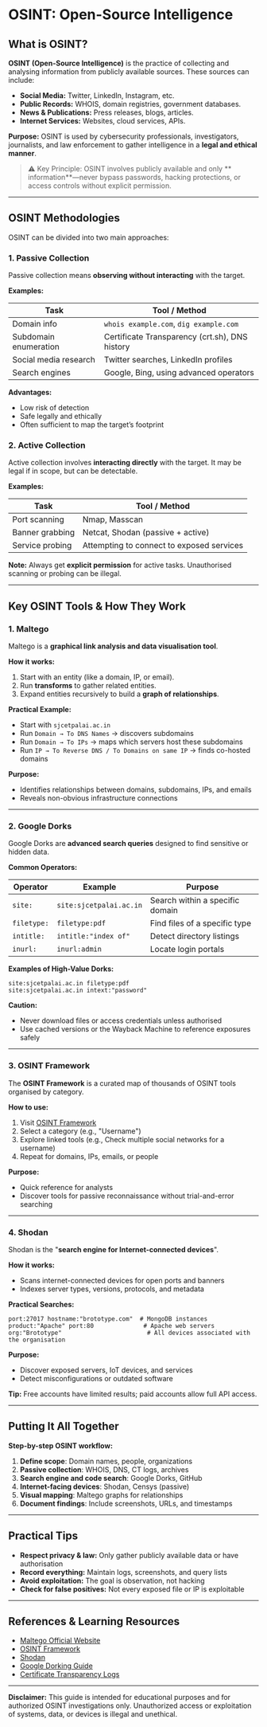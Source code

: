 # OSINT: Open-Source Intelligence 

## What is OSINT?

**OSINT (Open-Source Intelligence)** is the practice of collecting and analysing information from publicly available sources. These sources can include:

- **Social Media:** Twitter, LinkedIn, Instagram, etc.
- **Public Records:** WHOIS, domain registries, government databases.
- **News & Publications:** Press releases, blogs, articles.
- **Internet Services:** Websites, cloud services, APIs.

**Purpose:** OSINT is used by cybersecurity professionals, investigators, journalists, and law enforcement to gather intelligence in a **legal and ethical manner**.  
> ⚠️ Key Principle: OSINT involves publicly available and only ** information**—never bypass passwords, hacking protections, or access controls without explicit permission.

---

## OSINT Methodologies

OSINT can be divided into two main approaches:

### 1. Passive Collection
Passive collection means **observing without interacting** with the target.  

**Examples:**

| Task | Tool / Method |
|------|---------------|
| Domain info | `whois example.com`, `dig example.com` |
| Subdomain enumeration | Certificate Transparency (crt.sh), DNS history |
| Social media research | Twitter searches, LinkedIn profiles |
| Search engines | Google, Bing, using advanced operators |

**Advantages:**  
- Low risk of detection  
- Safe legally and ethically  
- Often sufficient to map the target’s footprint  

### 2. Active Collection
Active collection involves **interacting directly** with the target. It may be legal if in scope, but can be detectable.  

**Examples:**

| Task | Tool / Method |
|------|---------------|
| Port scanning | Nmap, Masscan |
| Banner grabbing | Netcat, Shodan (passive + active) |
| Service probing | Attempting to connect to exposed services |

**Note:** Always get **explicit permission** for active tasks. Unauthorised scanning or probing can be illegal.

---

## Key OSINT Tools & How They Work

### 1. Maltego
Maltego is a **graphical link analysis and data visualisation tool**.

**How it works:**

1. Start with an entity (like a domain, IP, or email).
2. Run **transforms** to gather related entities.
3. Expand entities recursively to build a **graph of relationships**.

**Practical Example:**

- Start with `sjcetpalai.ac.in`
- Run `Domain → To DNS Names` → discovers subdomains
- Run `Domain → To IPs` → maps which servers host these subdomains
- Run `IP → To Reverse DNS / To Domains on same IP` → finds co-hosted domains

**Purpose:**  
- Identifies relationships between domains, subdomains, IPs, and emails  
- Reveals non-obvious infrastructure connections

---

### 2. Google Dorks
Google Dorks are **advanced search queries** designed to find sensitive or hidden data.

**Common Operators:**

| Operator | Example | Purpose |
|----------|---------|---------|
| `site:` | `site:sjcetpalai.ac.in` | Search within a specific domain |
| `filetype:` | `filetype:pdf` | Find files of a specific type |
| `intitle:` | `intitle:"index of"` | Detect directory listings |
| `inurl:` | `inurl:admin` | Locate login portals |

**Examples of High-Value Dorks:**

```text
site:sjcetpalai.ac.in filetype:pdf
site:sjcetpalai.ac.in intext:"password"
```

**Caution:**  
- Never download files or access credentials unless authorised  
- Use cached versions or the Wayback Machine to reference exposures safely

---

### 3. OSINT Framework
The **OSINT Framework** is a curated map of thousands of OSINT tools organised by category.  

**How to use:**

1. Visit [OSINT Framework](https://osintframework.com/)
2. Select a category (e.g., "Username")
3. Explore linked tools (e.g., Check multiple social networks for a username)
4. Repeat for domains, IPs, emails, or people

**Purpose:**  
- Quick reference for analysts  
- Discover tools for passive reconnaissance without trial-and-error searching

---

### 4. Shodan
Shodan is the "**search engine for Internet-connected devices**".

**How it works:**

- Scans internet-connected devices for open ports and banners
- Indexes server types, versions, protocols, and metadata

**Practical Searches:**

```text
port:27017 hostname:"brototype.com"  # MongoDB instances
product:"Apache" port:80              # Apache web servers
org:"Brototype"                        # All devices associated with the organisation
```

**Purpose:**  
- Discover exposed servers, IoT devices, and services  
- Detect misconfigurations or outdated software  

**Tip:** Free accounts have limited results; paid accounts allow full API access.

---

## Putting It All Together

**Step-by-step OSINT workflow:**

1. **Define scope**: Domain names, people, organizations
2. **Passive collection**: WHOIS, DNS, CT logs, archives
3. **Search engine and code search**: Google Dorks, GitHub
4. **Internet-facing devices**: Shodan, Censys (passive)
5. **Visual mapping**: Maltego graphs for relationships
6. **Document findings**: Include screenshots, URLs, and timestamps

---

## Practical Tips

- **Respect privacy & law:** Only gather publicly available data or have authorisation
- **Record everything:** Maintain logs, screenshots, and query lists
- **Avoid exploitation:** The goal is observation, not hacking
- **Check for false positives:** Not every exposed file or IP is exploitable

---

## References & Learning Resources

- [Maltego Official Website](https://www.maltego.com/)  
- [OSINT Framework](https://osintframework.com/)  
- [Shodan](https://www.shodan.io/)  
- [Google Dorking Guide](https://www.exploit-db.com/google-hacking-database)  
- [Certificate Transparency Logs](https://crt.sh/)

---

**Disclaimer:** This guide is intended for educational purposes and for authorized OSINT investigations only. Unauthorized access or exploitation of systems, data, or devices is illegal and unethical.
